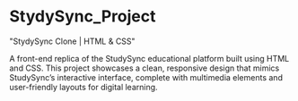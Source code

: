 # StydySync_Project
"StydySync Clone | HTML & CSS"

A front-end replica of the StudySync educational platform built using HTML and CSS. This project showcases a clean, responsive design that mimics StudySync’s interactive interface, complete with multimedia elements and user-friendly layouts for digital learning.
